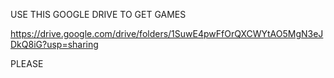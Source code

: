 USE THIS GOOGLE DRIVE TO GET GAMES

https://drive.google.com/drive/folders/1SuwE4pwFfOrQXCWYtAO5MgN3eJDkQ8iG?usp=sharing

PLEASE
